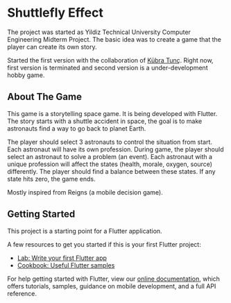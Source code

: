 # Shuttlefly Effect

The project was started as Yildiz Technical University Computer Engineering Midterm Project. The basic idea was to create a game that the player can create its own story.

Started the first version with the collaboration of [Kübra Tunç](https://github.com/kubratunc). Right now, first version is terminated and second version is a under-development hobby game.

## About The Game

This game is a storytelling space game. It is being developed with Flutter. The story starts with a shuttle accident in space, the goal is to make astronauts find a way to go back to planet Earth.

The player should select 3 astronauts to control the situation from start. Each astronaut will have its own profession. During game, the player should select an astronaut to solve a problem (an event). Each astronaut with a unique profession will affect the states (health, morale, oxygen, source) differently. The player should find a balance between these states. If any state hits zero, the game ends.

Mostly inspired from Reigns (a mobile decision game).

## Getting Started

This project is a starting point for a Flutter application.

A few resources to get you started if this is your first Flutter project:

- [Lab: Write your first Flutter app](https://flutter.dev/docs/get-started/codelab)
- [Cookbook: Useful Flutter samples](https://flutter.dev/docs/cookbook)

For help getting started with Flutter, view our
[online documentation](https://flutter.dev/docs), which offers tutorials,
samples, guidance on mobile development, and a full API reference.
